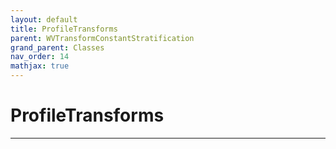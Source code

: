 ```yaml
---
layout: default
title: ProfileTransforms
parent: WVTransformConstantStratification
grand_parent: Classes
nav_order: 14
mathjax: true
---
```


#  ProfileTransforms




---

